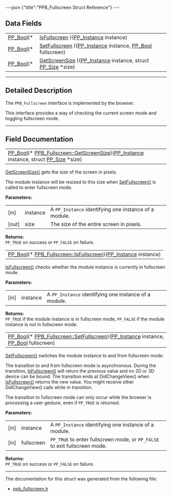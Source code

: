 ---json {"title":"PPB\_Fullscreen Struct Reference"} ---

Data Fields
-----------

<table><tbody><tr class="odd"><td style="text-align: right;"><a href="/docs/native-client/pepper_beta/c/group___enums#ga4f272d99be14aacafe08dfd4ef830918" class="el">PP_Bool</a>(* </td><td><a href="/docs/native-client/pepper_beta/c/struct_p_p_b___fullscreen__1__0#a8b6a560d3a57b6df9395b5dcf138cd1d" class="el">IsFullscreen</a> )(<a href="/docs/native-client/pepper_beta/c/group___typedefs#ga89b662403e6a687bb914b80114c0d19d" class="el">PP_Instance</a> instance)</td></tr><tr class="even"><td style="text-align: right;"><a href="/docs/native-client/pepper_beta/c/group___enums#ga4f272d99be14aacafe08dfd4ef830918" class="el">PP_Bool</a>(* </td><td><a href="/docs/native-client/pepper_beta/c/struct_p_p_b___fullscreen__1__0#a1074f98a5800667313de626b0ed8ad27" class="el">SetFullscreen</a> )(<a href="/docs/native-client/pepper_beta/c/group___typedefs#ga89b662403e6a687bb914b80114c0d19d" class="el">PP_Instance</a> instance, <a href="/docs/native-client/pepper_beta/c/group___enums#ga4f272d99be14aacafe08dfd4ef830918" class="el">PP_Bool</a> fullscreen)</td></tr><tr class="odd"><td style="text-align: right;"><a href="/docs/native-client/pepper_beta/c/group___enums#ga4f272d99be14aacafe08dfd4ef830918" class="el">PP_Bool</a>(* </td><td><a href="/docs/native-client/pepper_beta/c/struct_p_p_b___fullscreen__1__0#afc4e416a40c4bf0ed1dd0cae74547c86" class="el">GetScreenSize</a> )(<a href="/docs/native-client/pepper_beta/c/group___typedefs#ga89b662403e6a687bb914b80114c0d19d" class="el">PP_Instance</a> instance, struct <a href="/docs/native-client/pepper_beta/c/struct_p_p___size/" class="el">PP_Size</a> *size)</td></tr></tbody></table>

------------------------------------------------------------------------

<span id="details" class="anchor" style="margin: 0;"></span>

Detailed Description
--------------------

The `PPB_Fullscreen` interface is implemented by the browser.

This interface provides a way of checking the current screen mode and toggling fullscreen mode.

------------------------------------------------------------------------

Field Documentation
-------------------

<span id="afc4e416a40c4bf0ed1dd0cae74547c86" class="anchor" style="margin: 0;"></span>

<table><tbody><tr class="odd"><td><a href="/docs/native-client/pepper_beta/c/group___enums#ga4f272d99be14aacafe08dfd4ef830918" class="el">PP_Bool</a>(* <a href="/docs/native-client/pepper_beta/c/struct_p_p_b___fullscreen__1__0#afc4e416a40c4bf0ed1dd0cae74547c86" class="el">PPB_Fullscreen::GetScreenSize</a>)(<a href="/docs/native-client/pepper_beta/c/group___typedefs#ga89b662403e6a687bb914b80114c0d19d" class="el">PP_Instance</a> instance, struct <a href="/docs/native-client/pepper_beta/c/struct_p_p___size/" class="el">PP_Size</a> *size)</td></tr></tbody></table>

<a href="/docs/native-client/pepper_beta/c/struct_p_p_b___fullscreen__1__0#afc4e416a40c4bf0ed1dd0cae74547c86" class="el" title="GetScreenSize() gets the size of the screen in pixels.">GetScreenSize()</a> gets the size of the screen in pixels.

The module instance will be resized to this size when <a href="/docs/native-client/pepper_beta/c/struct_p_p_b___fullscreen__1__0#a1074f98a5800667313de626b0ed8ad27" class="el" title="SetFullscreen() switches the module instance to and from fullscreen mode.">SetFullscreen()</a> is called to enter fullscreen mode.

**Parameters:**  
<table><tbody><tr class="odd"><td>[in]</td><td>instance</td><td>A <code>PP_Instance</code> identifying one instance of a module.</td></tr><tr class="even"><td>[out]</td><td>size</td><td>The size of the entire screen in pixels.</td></tr></tbody></table>

<!-- -->

**Returns:**  
`PP_TRUE` on success or `PP_FALSE` on failure.

<span id="a8b6a560d3a57b6df9395b5dcf138cd1d" class="anchor" style="margin: 0;"></span>

<table><tbody><tr class="odd"><td><a href="/docs/native-client/pepper_beta/c/group___enums#ga4f272d99be14aacafe08dfd4ef830918" class="el">PP_Bool</a>(* <a href="/docs/native-client/pepper_beta/c/struct_p_p_b___fullscreen__1__0#a8b6a560d3a57b6df9395b5dcf138cd1d" class="el">PPB_Fullscreen::IsFullscreen</a>)(<a href="/docs/native-client/pepper_beta/c/group___typedefs#ga89b662403e6a687bb914b80114c0d19d" class="el">PP_Instance</a> instance)</td></tr></tbody></table>

<a href="/docs/native-client/pepper_beta/c/struct_p_p_b___fullscreen__1__0#a8b6a560d3a57b6df9395b5dcf138cd1d" class="el" title="IsFullscreen() checks whether the module instance is currently in fullscreen mode.">IsFullscreen()</a> checks whether the module instance is currently in fullscreen mode.

**Parameters:**  
<table><tbody><tr class="odd"><td>[in]</td><td>instance</td><td>A <code>PP_Instance</code> identifying one instance of a module.</td></tr></tbody></table>

<!-- -->

**Returns:**  
`PP_TRUE` if the module instance is in fullscreen mode, `PP_FALSE` if the module instance is not in fullscreen mode.

<span id="a1074f98a5800667313de626b0ed8ad27" class="anchor" style="margin: 0;"></span>

<table><tbody><tr class="odd"><td><a href="/docs/native-client/pepper_beta/c/group___enums#ga4f272d99be14aacafe08dfd4ef830918" class="el">PP_Bool</a>(* <a href="/docs/native-client/pepper_beta/c/struct_p_p_b___fullscreen__1__0#a1074f98a5800667313de626b0ed8ad27" class="el">PPB_Fullscreen::SetFullscreen</a>)(<a href="/docs/native-client/pepper_beta/c/group___typedefs#ga89b662403e6a687bb914b80114c0d19d" class="el">PP_Instance</a> instance, <a href="/docs/native-client/pepper_beta/c/group___enums#ga4f272d99be14aacafe08dfd4ef830918" class="el">PP_Bool</a> fullscreen)</td></tr></tbody></table>

<a href="/docs/native-client/pepper_beta/c/struct_p_p_b___fullscreen__1__0#a1074f98a5800667313de626b0ed8ad27" class="el" title="SetFullscreen() switches the module instance to and from fullscreen mode.">SetFullscreen()</a> switches the module instance to and from fullscreen mode.

The transition to and from fullscreen mode is asynchronous. During the transition, <a href="/docs/native-client/pepper_beta/c/struct_p_p_b___fullscreen__1__0#a8b6a560d3a57b6df9395b5dcf138cd1d" class="el" title="IsFullscreen() checks whether the module instance is currently in fullscreen mode.">IsFullscreen()</a> will return the previous value and no 2D or 3D device can be bound. The transition ends at DidChangeView() when <a href="/docs/native-client/pepper_beta/c/struct_p_p_b___fullscreen__1__0#a8b6a560d3a57b6df9395b5dcf138cd1d" class="el" title="IsFullscreen() checks whether the module instance is currently in fullscreen mode.">IsFullscreen()</a> returns the new value. You might receive other DidChangeView() calls while in transition.

The transition to fullscreen mode can only occur while the browser is processing a user gesture, even if `PP_TRUE` is returned.

**Parameters:**  
<table><tbody><tr class="odd"><td>[in]</td><td>instance</td><td>A <code>PP_Instance</code> identifying one instance of a module.</td></tr><tr class="even"><td>[in]</td><td>fullscreen</td><td><code>PP_TRUE</code> to enter fullscreen mode, or <code>PP_FALSE</code> to exit fullscreen mode.</td></tr></tbody></table>

<!-- -->

**Returns:**  
`PP_TRUE` on success or `PP_FALSE` on failure.

------------------------------------------------------------------------

The documentation for this struct was generated from the following file:

-   <a href="/docs/native-client/pepper_beta/c/ppb__fullscreen_8h/" class="el">ppb_fullscreen.h</a>
